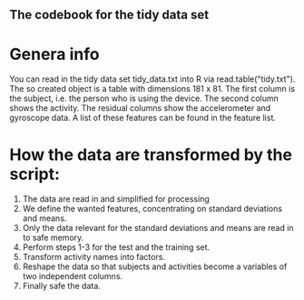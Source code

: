 ## The codebook for the tidy data set

# Genera info
You can read in the tidy data set tidy_data.txt into R via read.table("tidy.txt").
The so created object is a table with dimensions 181 x 81. The first column is the subject, i.e. the person who is using the device.
The second column shows the activity. The residual columns show the accelerometer and gyroscope data. A list of these features can be found in the feature list.

# How the data are transformed by the script:

1) The data are read in and simplified for processing
2) We define the wanted features, concentrating on standard deviations and means.
3) Only the data relevant for the standard deviations and means are read in to safe memory.
4) Perform steps 1-3 for the test and the training set.
5) Transform activity names into factors.
6) Reshape the data so that subjects and activities become a variables of two independent columns.
7) Finally safe the data.

